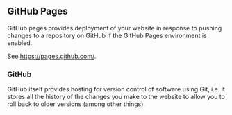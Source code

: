 ## GitHub Pages

GitHub pages provides deployment of your website in response to pushing changes to a repository on GitHub if the GitHub Pages environment is enabled.

See https://pages.github.com/.


### GitHub

GitHub itself provides hosting for version control of software using Git, i.e. it stores all the history of the changes you make to the website to allow you to roll back to older versions (among other things).
